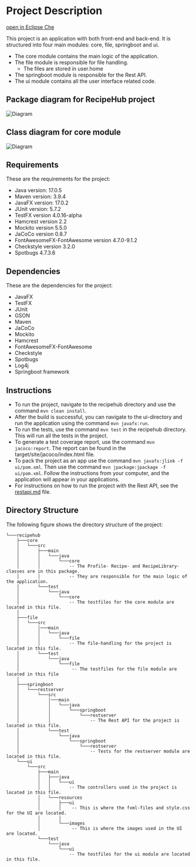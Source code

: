 # Project Description

[open in Eclipse Che](https://che.stud.ntnu.no/#https://gitlab.stud.idi.ntnu.no/it1901/groups-2023/gr2304/gr2304?new)

This project is an application with both front-end and back-end. It is structured into four main modules: core, file, springboot and ui.

- The core module contains the main logic of the application.
- The file module is responsible for file handling.
    - The files are stored in user.home
- The springboot module is responsible for the Rest API.
- The ui module contains all the user interface related code.


## Package diagram for RecipeHub project

![Diagram](https://i.imgur.com/eoW6Ppw.png)

## Class diagram for core module

![Diagram](https://i.imgur.com/083smoE.png)

## Requirements

These are the requirements for the project:

- Java version: 17.0.5
- Maven version: 3.9.4
- JavaFX version: 17.0.2
- JUnit version: 5.7.2
- TestFX version 4.0.16-alpha
- Hamcrest version 2.2
- Mockito version 5.5.0
- JaCoCo version 0.8.7
- FontAwesomeFX-FontAwesome version 4.7.0-9.1.2
- Checkstyle version 3.2.0
- Spotbugs 4.7.3.6

## Dependencies

These are the dependencies for the project:

- JavaFX
- TestFX
- JUnit
- GSON
- Maven
- JaCoCo
- Mockito
- Hamcrest
- FontAwesomeFX-FontAwesome
- Checkstyle
- Spotbugs
- Log4j
- Springboot framework


## Instructions

- To run the project, navigate to the recipehub directory and use the command `mvn clean install`.
- After the build is successful, you can navigate to the ui-directory and run the application using the command `mvn javafx:run`.
- To run the tests, use the command `mvn test` in the recipehub directory. This will run all the tests in the project.
- To generate a test coverage report, use the command `mvn jacoco:report`. The report can be found in the target/site/jacoco/index.html file.
- To pack the project as an app use the command `mvn javafx:jlink -f ui/pom.xml`. Then use the command `mvn jpackage:jpackage -f ui/pom.xml`. Follow the instructions from your computer, and the application will appear in your applications.
- For instructions on how to run the project with the Rest API, see the [restapi.md](./docs/release3/restapi.md) file.

## Directory Structure

The following figure shows the directory structure of the project:


```
└───recipehub
    ├───core
    │   └───src
    │       ├───main
    │       │   └───java
    │       │       └───core
    │       │           -- The Profile- Recipe- and RecipeLibrary-classes are in this package.
    │       │           -- They are responsible for the main logic of the application.
    │       └───test
    │           └───java
    │               └───core
    │                   -- The testfiles for the core module are located in this file.
    │
    ├───file
    │   └───src
    │       │───main
    │       │   └───java
    │       │       └───file
    │       │           -- The file-handling for the project is located in this file.
    │       └───test
    │           └───java
    │               └───file
    │                    -- The testfiles for the file module are located in this file
    │
    ├───springboot
    │   └───restserver
    │       └───src
    │           │───main
    │           │   └───java
    │           │       └───springboot
    │           │           └───restserver
    │           │               -- The Rest API for the project is located in this file.
    │           └───test
    │               └───java
    │                   └───springboot
    │                       └───restserver
    │                           -- Tests for the restserver module are located in this file.
    └───ui
        └───src
            ├───main
            │   ├───java
            │   │   └───ui
            │   │       -- The controllers used in the project is located in this file.
            │   └───resources
            │       ├───ui
            │       │    -- This is where the fxml-files and style.css for the UI are located.
            │       │
            │       └───images
            │            -- This is where the images used in the UI are located.
            └───test
                └───java
                    └───ui
                        -- The testfiles for the ui module are located in this file.
```
